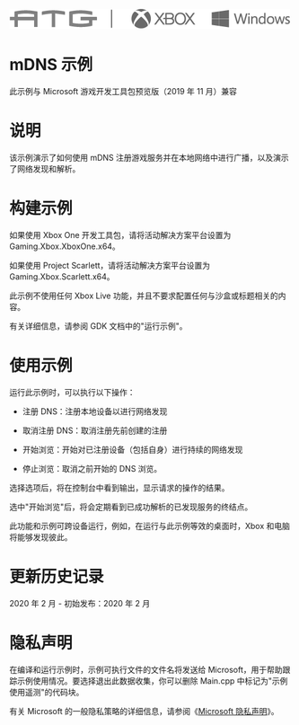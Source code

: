   ![](./media/image1.png)

#   mDNS 示例

此示例与 Microsoft 游戏开发工具包预览版（2019 年 11 月）兼容

# 说明

该示例演示了如何使用 mDNS
注册游戏服务并在本地网络中进行广播，以及演示了网络发现和解析。

# 构建示例

如果使用 Xbox One 开发工具包，请将活动解决方案平台设置为
Gaming.Xbox.XboxOne.x64。

如果使用 Project Scarlett，请将活动解决方案平台设置为
Gaming.Xbox.Scarlett.x64。

此示例不使用任何 Xbox Live
功能，并且不要求配置任何与沙盒或标题相关的内容。

有关详细信息，请参阅 GDK 文档中的"运行示例"。

# 使用示例

运行此示例时，可以执行以下操作：

-   注册 DNS：注册本地设备以进行网络发现

-   取消注册 DNS：取消注册先前创建的注册

-   开始浏览：开始对已注册设备（包括自身）进行持续的网络发现

-   停止浏览：取消之前开始的 DNS 浏览。

选择选项后，将在控制台中看到输出，显示请求的操作的结果。

选中"开始浏览"后，将会定期看到已成功解析的已发现服务的终结点。

此功能和示例可跨设备运行，例如，在运行与此示例等效的桌面时，Xbox
和电脑将能够发现彼此。

# 更新历史记录

2020 年 2 月 - 初始发布：2020 年 2 月

# 隐私声明

在编译和运行示例时，示例可执行文件的文件名将发送给
Microsoft，用于帮助跟踪示例使用情况。要选择退出此数据收集，你可以删除
Main.cpp 中标记为"示例使用遥测"的代码块。

有关 Microsoft 的一般隐私策略的详细信息，请参阅《[Microsoft
隐私声明](https://privacy.microsoft.com/en-us/privacystatement/)》。
